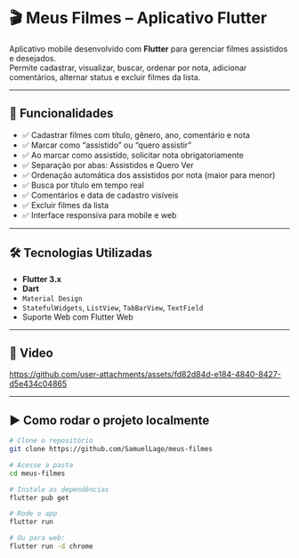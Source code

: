 # 🎬 Meus Filmes – Aplicativo Flutter

Aplicativo mobile desenvolvido com **Flutter** para gerenciar filmes assistidos e desejados.  
Permite cadastrar, visualizar, buscar, ordenar por nota, adicionar comentários, alternar status e excluir filmes da lista.

---

## 🚀 Funcionalidades

- ✅ Cadastrar filmes com título, gênero, ano, comentário e nota
- ✅ Marcar como “assistido” ou “quero assistir”
- ✅ Ao marcar como assistido, solicitar nota obrigatoriamente
- ✅ Separação por abas: Assistidos e Quero Ver
- ✅ Ordenação automática dos assistidos por nota (maior para menor)
- ✅ Busca por título em tempo real
- ✅ Comentários e data de cadastro visíveis
- ✅ Excluir filmes da lista
- ✅ Interface responsiva para mobile e web

---

## 🛠️ Tecnologias Utilizadas

- **Flutter 3.x**
- **Dart**
- `Material Design`
- `StatefulWidgets`, `ListView`, `TabBarView`, `TextField`
- Suporte Web com Flutter Web

---

## 🎥 Video

https://github.com/user-attachments/assets/fd82d84d-e184-4840-8427-d5e434c04865

---

## ▶️ Como rodar o projeto localmente

```bash
# Clone o repositório
git clone https://github.com/SamuelLago/meus-filmes

# Acesse a pasta
cd meus-filmes

# Instale as dependências
flutter pub get

# Rode o app
flutter run

# Ou para web:
flutter run -d chrome


